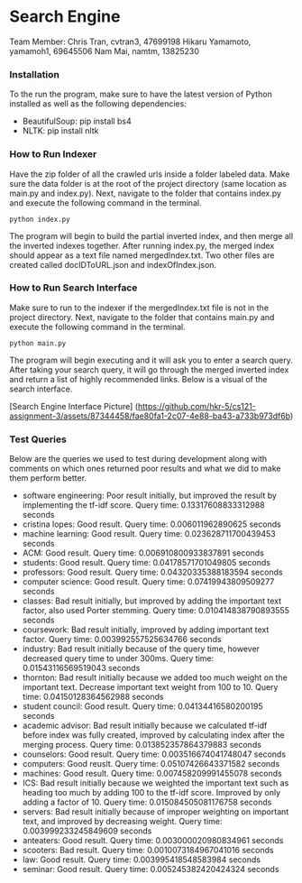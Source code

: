 # Search Engine

Team Member:
Chris Tran, cvtran3, 47699198
Hikaru Yamamoto, yamamoh1, 69645506
Nam Mai, namtm, 13825230

### Installation
To the run the program, make sure to have the latest version of Python installed as well as the following dependencies:
- BeautifulSoup: pip install bs4
- NLTK: pip install nltk

### How to Run Indexer
Have the zip folder of all the crawled urls inside a folder labeled data. Make sure the data folder is at the root of the project directory (same location as main.py and index.py). Next, navigate to the folder that contains index.py and execute the following command in the terminal.
``` 
python index.py 
```
The program will begin to build the partial inverted index, and then merge all the inverted indexes together. After running index.py, the merged index should appear as a text file named mergedIndex.txt. Two other files are created called docIDToURL.json and indexOfIndex.json.

### How to Run Search Interface
Make sure to run to the indexer if the mergedIndex.txt file is not in the project directory. Next, navigate to the folder that contains main.py and execute the following command in the terminal.
``` 
python main.py 
```
The program will begin executing and it will ask you to enter a search query. After taking your search query, it will go through the merged inverted index and return a list of highly recommended links. Below is a visual of the search interface.

[Search Engine Interface Picture] (https://github.com/hkr-5/cs121-assignment-3/assets/87344458/fae80fa1-2c07-4e88-ba43-a733b973df6b)

### Test Queries
Below are the queries we used to test during development along with comments on which ones returned poor results and what we did to make them perform better.
- software engineering:
Poor result initially, but improved the result by implementing the tf-idf score. Query time: 0.13317608833312988 seconds
- cristina lopes: Good result. Query time: 0.006011962890625 seconds
- machine learning: Good result. Query time: 0.023628711700439453 seconds
- ACM: Good result. Query time: 0.006910800933837891 seconds
- students: Good result. Query time: 0.04178571701049805 seconds
- professors: Good result. Query time: 0.04320335388183594 seconds
- computer science: Good result. Query time: 0.07419943809509277 seconds
- classes: Bad result initially, but improved by adding the important text factor, also used Porter stemming. Query time: 0.010414838790893555 seconds
- coursework: Bad result initially, improved by adding important text factor. Query time: 0.003992557525634766 seconds
- industry: Bad result initially because of the query time, however decreased query time to under 300ms. Query time: 0.01543116569519043 seconds
- thornton: Bad result initially because we added too much weight on the important text. Decrease important text weight from 100 to 10. Query time: 0.04150128364562988 seconds
- student council: Good result. Query time: 0.04134416580200195 seconds
- academic advisor: Bad result initially because we calculated tf-idf before index was fully created, improved by calculating index after the merging process. Query time: 0.013852357864379883 seconds
- counselors: Good result. Query time: 0.003516674041748047 seconds
- computers: Good reuslt. Query time: 0.05107426643371582 seconds
- machines: Good result. Query time: 0.007458209991455078 seconds
- ICS: Bad result initially because we weighted the important text such as heading too much by adding 100 to the tf-idf score. Improved by only adding a factor of 10. Query time: 0.015084505081176758 seconds
- servers: Bad result initially because of improper weighting on important text, and improved by decreasing weight. Query time: 0.003999233245849609 seconds
- anteaters: Good result. Query time: 0.003000020980834961 seconds
- scooters: Bad result. Query time: 0.0010073184967041016 seconds
- law: Good result. Query time: 0.003995418548583984 seconds
- seminar: Good result. Query time: 0.005245382420424324 seconds
